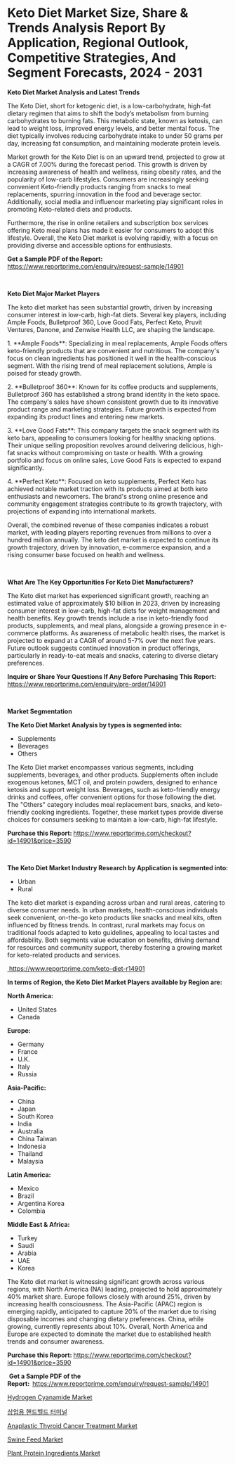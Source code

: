 <p><h1>Keto Diet Market Size, Share & Trends Analysis Report By Application, Regional Outlook, Competitive Strategies, And Segment Forecasts, 2024 - 2031</h1></p><p><strong>Keto Diet Market Analysis and Latest Trends</strong></p>
<p><p>The Keto Diet, short for ketogenic diet, is a low-carbohydrate, high-fat dietary regimen that aims to shift the body’s metabolism from burning carbohydrates to burning fats. This metabolic state, known as ketosis, can lead to weight loss, improved energy levels, and better mental focus. The diet typically involves reducing carbohydrate intake to under 50 grams per day, increasing fat consumption, and maintaining moderate protein levels.</p><p>Market growth for the Keto Diet is on an upward trend, projected to grow at a CAGR of 7.00% during the forecast period. This growth is driven by increasing awareness of health and wellness, rising obesity rates, and the popularity of low-carb lifestyles. Consumers are increasingly seeking convenient Keto-friendly products ranging from snacks to meal replacements, spurring innovation in the food and beverage sector. Additionally, social media and influencer marketing play significant roles in promoting Keto-related diets and products. </p><p>Furthermore, the rise in online retailers and subscription box services offering Keto meal plans has made it easier for consumers to adopt this lifestyle. Overall, the Keto Diet market is evolving rapidly, with a focus on providing diverse and accessible options for enthusiasts.</p></p>
<p><strong>Get a Sample PDF of the Report:&nbsp;</strong> <a href="https://www.reportprime.com/enquiry/request-sample/14901">https://www.reportprime.com/enquiry/request-sample/14901</a></p>
<p>&nbsp;</p>
<p><strong>Keto Diet Major Market Players</strong></p>
<p><p>The keto diet market has seen substantial growth, driven by increasing consumer interest in low-carb, high-fat diets. Several key players, including Ample Foods, Bulletproof 360, Love Good Fats, Perfect Keto, Pruvit Ventures, Danone, and Zenwise Health LLC, are shaping the landscape.</p><p>1. **Ample Foods**: Specializing in meal replacements, Ample Foods offers keto-friendly products that are convenient and nutritious. The company's focus on clean ingredients has positioned it well in the health-conscious segment. With the rising trend of meal replacement solutions, Ample is poised for steady growth.</p><p>2. **Bulletproof 360**: Known for its coffee products and supplements, Bulletproof 360 has established a strong brand identity in the keto space. The company's sales have shown consistent growth due to its innovative product range and marketing strategies. Future growth is expected from expanding its product lines and entering new markets.</p><p>3. **Love Good Fats**: This company targets the snack segment with its keto bars, appealing to consumers looking for healthy snacking options. Their unique selling proposition revolves around delivering delicious, high-fat snacks without compromising on taste or health. With a growing portfolio and focus on online sales, Love Good Fats is expected to expand significantly.</p><p>4. **Perfect Keto**: Focused on keto supplements, Perfect Keto has achieved notable market traction with its products aimed at both keto enthusiasts and newcomers. The brand's strong online presence and community engagement strategies contribute to its growth trajectory, with projections of expanding into international markets.</p><p>Overall, the combined revenue of these companies indicates a robust market, with leading players reporting revenues from millions to over a hundred million annually. The keto diet market is expected to continue its growth trajectory, driven by innovation, e-commerce expansion, and a rising consumer base focused on health and wellness.</p></p>
<p>&nbsp;</p>
<p><strong>What Are The Key Opportunities For Keto Diet Manufacturers?</strong></p>
<p><p>The Keto diet market has experienced significant growth, reaching an estimated value of approximately $10 billion in 2023, driven by increasing consumer interest in low-carb, high-fat diets for weight management and health benefits. Key growth trends include a rise in keto-friendly food products, supplements, and meal plans, alongside a growing presence in e-commerce platforms. As awareness of metabolic health rises, the market is projected to expand at a CAGR of around 5-7% over the next five years. Future outlook suggests continued innovation in product offerings, particularly in ready-to-eat meals and snacks, catering to diverse dietary preferences.</p></p>
<p><strong>Inquire or Share Your Questions If Any Before Purchasing This Report:</strong> <a href="https://www.reportprime.com/enquiry/pre-order/14901">https://www.reportprime.com/enquiry/pre-order/14901</a></p>
<p>&nbsp;</p>
<p><strong>Market Segmentation</strong></p>
<p><strong>The Keto Diet Market Analysis by types is segmented into:</strong></p>
<p><ul><li>Supplements</li><li>Beverages</li><li>Others</li></ul></p>
<p><p>The Keto Diet market encompasses various segments, including supplements, beverages, and other products. Supplements often include exogenous ketones, MCT oil, and protein powders, designed to enhance ketosis and support weight loss. Beverages, such as keto-friendly energy drinks and coffees, offer convenient options for those following the diet. The "Others" category includes meal replacement bars, snacks, and keto-friendly cooking ingredients. Together, these market types provide diverse choices for consumers seeking to maintain a low-carb, high-fat lifestyle.</p></p>
<p><strong>Purchase this Report:&nbsp;</strong><a href="https://www.reportprime.com/checkout?id=14901&price=3590">https://www.reportprime.com/checkout?id=14901&price=3590</a></p>
<p>&nbsp;</p>
<p><strong>The Keto Diet Market Industry Research by Application is segmented into:</strong></p>
<p><ul><li>Urban</li><li>Rural</li></ul></p>
<p><p>The keto diet market is expanding across urban and rural areas, catering to diverse consumer needs. In urban markets, health-conscious individuals seek convenient, on-the-go keto products like snacks and meal kits, often influenced by fitness trends. In contrast, rural markets may focus on traditional foods adapted to keto guidelines, appealing to local tastes and affordability. Both segments value education on benefits, driving demand for resources and community support, thereby fostering a growing market for keto-related products and services.</p></p>
<p><a href="https://www.reportprime.com/keto-diet-r14901">&nbsp;https://www.reportprime.com/keto-diet-r14901</a></p>
<p><strong>In terms of Region, the Keto Diet Market Players available by Region are:</strong></p>
<p>
    <p> <strong> North America: </strong>
        <ul>
            <li>United States</li>
            <li>Canada</li>
        </ul>
        </p> 
    <p> <strong> Europe: </strong>
        <ul>
            <li>Germany</li>
            <li>France</li>
            <li>U.K.</li>
            <li>Italy</li>
            <li>Russia</li>
        </ul>
        </p> 
    <p> <strong> Asia-Pacific: </strong>
        <ul>
            <li>China</li>
            <li>Japan</li>
            <li>South Korea</li>
            <li>India</li>
            <li>Australia</li>
            <li>China Taiwan</li>
            <li>Indonesia</li>
            <li>Thailand</li>
            <li>Malaysia</li>
        </ul>
        </p> 
    <p> <strong> Latin America: </strong>
        <ul>
            <li>Mexico</li>
            <li>Brazil</li>
            <li>Argentina Korea</li>
            <li>Colombia</li>
        </ul>
        </p> 
    <p> <strong> Middle East & Africa: </strong>
        <ul>
            <li>Turkey</li>
            <li>Saudi</li>
            <li>Arabia</li>
            <li>UAE</li>
            <li>Korea</li>
        </ul>
    </p>
    </p>
<p><p>The Keto diet market is witnessing significant growth across various regions, with North America (NA) leading, projected to hold approximately 40% market share. Europe follows closely with around 25%, driven by increasing health consciousness. The Asia-Pacific (APAC) region is emerging rapidly, anticipated to capture 20% of the market due to rising disposable incomes and changing dietary preferences. China, while growing, currently represents about 10%. Overall, North America and Europe are expected to dominate the market due to established health trends and consumer awareness.</p></p>
<p><strong>Purchase this Report: </strong><a href="https://www.reportprime.com/checkout?id=14901&price=3590">https://www.reportprime.com/checkout?id=14901&price=3590</a></p>
<p>&nbsp;<strong>Get a Sample PDF of the Report:&nbsp;&nbsp;</strong><a href="https://www.reportprime.com/enquiry/request-sample/14901">https://www.reportprime.com/enquiry/request-sample/14901</a></p>
<p><strong></strong></p>
<p><p><a href="https://medium.com/@henrykihn1922/the-hydrogen-cyanamide-market-is-experiencing-higher-than-anticipated-demand-compared-to-a554c09d5aaf">Hydrogen Cyanamide Market</a></p><p><a href="https://medium.com/@kelvinfeenrey98677/%EC%84%B8%EA%B3%84-commercial-handheld-terminal-market-%EC%9D%80-2024%EC%97%90%EC%84%9C-2031%EB%A1%9C-%EC%97%B0%ED%8F%89%EA%B7%A0-%EC%A6%9D%EA%B0%80%EC%9C%A8%EC%9D%84-%EB%B3%B4%EC%9D%BC-%EA%B2%83%EC%9C%BC%EB%A1%9C-%EC%98%88%EC%83%81%EB%90%A9%EB%8B%88%EB%8B%A4-2bc7548b45e8">상업용 핸드헬드 터미널</a></p><p><a href="https://www.linkedin.com/pulse/global-anaplastic-thyroid-cancer-treatment-industry-analysis-paptf?trackingId=%2BrznUPoiSACWf%2FDF79P6Cw%3D%3D">Anaplastic Thyroid Cancer Treatment Market</a></p><p><a href="https://issuu.com/reportprime-2/docs/swine-feed-market-size-2030.pptx_bca2f2f910fe56">Swine Feed Market</a></p><p><a href="https://issuu.com/reportprime-2/docs/plant-protein-ingredients-market-si_bdb5c1a01358aa">Plant Protein Ingredients Market</a></p></p>